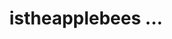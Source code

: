 ---
ee_id_thing: '4395'
site: '1'
type: '2'
inv_num: 2013-132
add_credit:
url: 2013-132
title: istheapplebees ...
year: 2013-2018
display_year: '2013'
medium: Website
dims:
pitch: ".....exactly the URL says. Would u believe me if I told u this took me 5 years
  to finish?"
ps:
live_url: http://istheapplebeesondelcoparkdrinthesuburbsofdaytonopenrightnow.com
youtube:
related_code:
imgs: 2013-132-digital-db-02.jpg
subheading:
download:
commission:
related:
layout: things-i-made
---